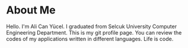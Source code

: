# About Me
Hello. I'm Ali Can Yücel. I graduated from Selcuk University Computer Engineering Department. This is my git profile page. You can review the codes of my applications written in different languages. Life is code.
